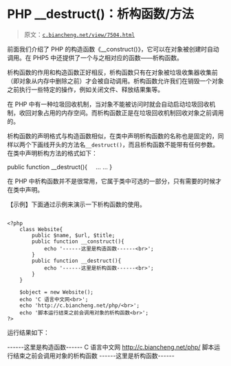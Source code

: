 # PHP __destruct()：析构函数/方法

> 原文：[`c.biancheng.net/view/7504.html`](http://c.biancheng.net/view/7504.html)

前面我们介绍了 PHP 的构造函数《__construct()》，它可以在对象被创建时自动调用。在 PHP5 中还提供了一个与之相对应的函数——析构函数。

析构函数的作用和构造函数正好相反，析构函数只有在对象被垃圾收集器收集前（即对象从内存中删除之前）才会被自动调用。析构函数允许我们在销毁一个对象之前执行一些特定的操作，例如关闭文件、释放结果集等。

在 PHP 中有一种垃圾回收机制，当对象不能被访问时就会自动启动垃圾回收机制，收回对象占用的内存空间。而析构函数正是在垃圾回收机制回收对象之前调用的。

析构函数的声明格式与构造函数相似，在类中声明析构函数的名称也是固定的，同样以两个下画线开头的方法名`__destruct()`，而且析构函数不能带有任何参数。在类中声明析构方法的格式如下：

public function __destruct(){
    ... ...
}

在 PHP 中析构函数并不是很常用，它属于类中可选的一部分，只有需要的时候才在类中声明。

【示例】下面通过示例来演示一下析构函数的使用。

```

<?php
    class Website{
        public $name, $url, $title;
        public function __construct(){
            echo '------这里是构造函数------<br>';
        }
        public function __destruct(){
            echo '------这里是析构函数------<br>';
        }
    }

    $object = new Website();
    echo 'C 语言中文网<br>';
    echo 'http://c.biancheng.net/php/<br>';
    echo '脚本运行结束之前会调用对象的析构函数<br>';
?>
```

运行结果如下：

------这里是构造函数------
C 语言中文网
http://c.biancheng.net/php/
脚本运行结束之前会调用对象的析构函数
------这里是析构函数------